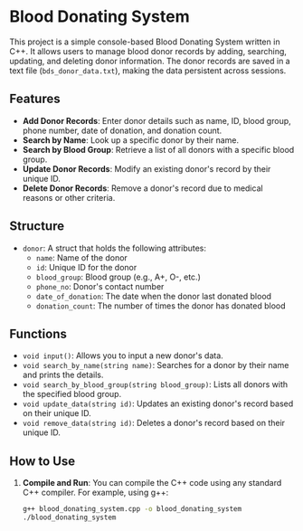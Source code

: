 # Blood Donating System

This project is a simple console-based Blood Donating System written in C++. It allows users to manage blood donor records by adding, searching, updating, and deleting donor information. The donor records are saved in a text file (`bds_donor_data.txt`), making the data persistent across sessions.

## Features

- **Add Donor Records**: Enter donor details such as name, ID, blood group, phone number, date of donation, and donation count.
- **Search by Name**: Look up a specific donor by their name.
- **Search by Blood Group**: Retrieve a list of all donors with a specific blood group.
- **Update Donor Records**: Modify an existing donor's record by their unique ID.
- **Delete Donor Records**: Remove a donor's record due to medical reasons or other criteria.

## Structure

- `donor`: A struct that holds the following attributes:
  - `name`: Name of the donor
  - `id`: Unique ID for the donor
  - `blood_group`: Blood group (e.g., A+, O-, etc.)
  - `phone_no`: Donor's contact number
  - `date_of_donation`: The date when the donor last donated blood
  - `donation_count`: The number of times the donor has donated blood

## Functions

- `void input()`: Allows you to input a new donor's data.
- `void search_by_name(string name)`: Searches for a donor by their name and prints the details.
- `void search_by_blood_group(string blood_group)`: Lists all donors with the specified blood group.
- `void update_data(string id)`: Updates an existing donor's record based on their unique ID.
- `void remove_data(string id)`: Deletes a donor's record based on their unique ID.

## How to Use

1. **Compile and Run**: 
   You can compile the C++ code using any standard C++ compiler. For example, using g++:
   ```bash
   g++ blood_donating_system.cpp -o blood_donating_system
   ./blood_donating_system
